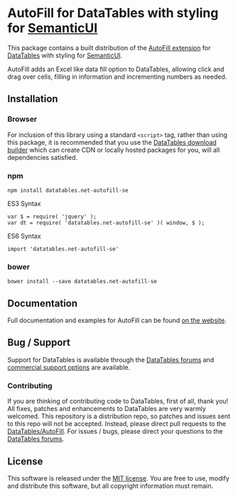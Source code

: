 # AutoFill for DataTables with styling for [SemanticUI](https://semantic-ui.com/)

This package contains a built distribution of the [AutoFill extension](https://datatables.net/extensions/AutoFill) for [DataTables](https://datatables.net/) with styling for [SemanticUI](https://semantic-ui.com/).

AutoFill adds an Excel like data fill option to DataTables, allowing click and drag over cells, filling in information and incrementing numbers as needed.


## Installation

### Browser

For inclusion of this library using a standard `<script>` tag, rather than using this package, it is recommended that you use the [DataTables download builder](//datatables.net/download) which can create CDN or locally hosted packages for you, will all dependencies satisfied.

### npm

```
npm install datatables.net-autofill-se
```

ES3 Syntax
```
var $ = require( 'jquery' );
var dt = require( 'datatables.net-autofill-se' )( window, $ );
```

ES6 Syntax
```
import 'datatables.net-autofill-se'
```

### bower

```
bower install --save datatables.net-autofill-se
```



## Documentation

Full documentation and examples for AutoFill can be found [on the website](https://datatables.net/extensions/autofill).


## Bug / Support

Support for DataTables is available through the [DataTables forums](//datatables.net/forums) and [commercial support options](//datatables.net/support) are available.


### Contributing

If you are thinking of contributing code to DataTables, first of all, thank you! All fixes, patches and enhancements to DataTables are very warmly welcomed. This repository is a distribution repo, so patches and issues sent to this repo will not be accepted. Instead, please direct pull requests to the [DataTables/AutoFill](http://github.com/DataTables/AutoFill). For issues / bugs, please direct your questions to the [DataTables forums](//datatables.net/forums).


## License

This software is released under the [MIT license](//datatables.net/license). You are free to use, modify and distribute this software, but all copyright information must remain.

